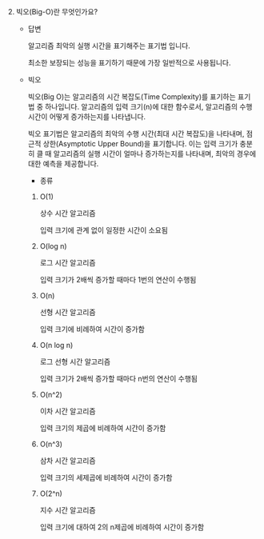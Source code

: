 2. 빅오(Big-O)란 무엇인가요?
    - 답변
        
        알고리즘 최악의 실행 시간을 표기해주는 표기법 입니다.
        
        최소한 보장되는 성능을 표기하기 때문에 가장 일반적으로 사용됩니다.
        
    - 빅오
        
        빅오(Big O)는 알고리즘의 시간 복잡도(Time Complexity)를 표기하는 표기법 중 하나입니다. 알고리즘의 입력 크기(n)에 대한 함수로서, 알고리즘의 수행 시간이 어떻게 증가하는지를 나타냅니다.
        
        빅오 표기법은 알고리즘의 최악의 수행 시간(최대 시간 복잡도)을 나타내며, 점근적 상한(Asymptotic Upper Bound)을 표기합니다. 이는 입력 크기가 충분히 클 때 알고리즘의 실행 시간이 얼마나 증가하는지를 나타내며, 최악의 경우에 대한 예측을 제공합니다.
        
        - 종류
        1. O(1)
            
            상수 시간 알고리즘
            
            입력 크기에 관계 없이 일정한 시간이 소요됨
            
        2. O(log n)
            
            로그 시간 알고리즘
            
            입력 크기가 2배씩 증가할 때마다 1번의 연산이 수행됨
            
        3. O(n)
            
            선형 시간 알고리즘
            
            입력 크기에 비례하여 시간이 증가함
            
        4. O(n log n)
            
            로그 선형 시간 알고리즘
            
            입력 크기가 2배씩 증가할 때마다 n번의 연산이 수행됨
            
        5. O(n^2)
            
            이차 시간 알고리즘
            
            입력 크기의 제곱에 비례하여 시간이 증가함
            
        6. O(n^3)
            
            삼차 시간 알고리즘
            
            입력 크기의 세제곱에 비례하여 시간이 증가함
            
        7. O(2^n)
            
            지수 시간 알고리즘
            
            입력 크기에 대하여 2의 n제곱에 비례하여 시간이 증가함